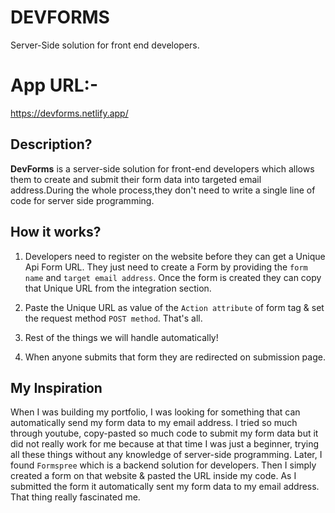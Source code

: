 # DEVFORMS
  Server-Side solution for front end developers.
 # App URL:-
  https://devforms.netlify.app/
## Description?
  **DevForms** is a server-side solution for front-end developers which allows them to create and submit their form data into targeted email address.During the whole process,they don't need to write a single line of code for server side programming.
 
## How it works?
  1. Developers need to register on the website before they can get a Unique Api Form URL. They just need to create a Form by providing the `form name` and `target email address`. Once the form is created they can copy that Unique URL from the integration section.
 
  2. Paste the Unique URL as value of the `Action attribute` of form tag & set the request method `POST method`. That's all.
 
  3. Rest of the things we will handle automatically!
 
  4. When anyone submits that form they are redirected on submission page.
 
## My Inspiration
  When I was building my portfolio, I was looking for something that can automatically send my form data to my email address. I tried so much through youtube, copy-pasted so much code to submit my form data but it did not really work for me because at that time I was just a beginner, trying all these things without any knowledge of server-side programming.
  Later, I found `Formspree` which is a backend solution for developers. Then I simply created a form on that website & pasted the URL inside my code. As I submitted the form it automatically sent my form data to my email address. That thing really fascinated me.
